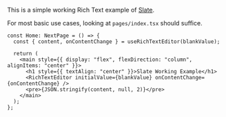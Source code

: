 This is a simple working Rich Text example of [Slate](https://github.com/ianstormtaylor/slate).

For most basic use cases, looking at `pages/index.tsx` should suffice.

```tsx
const Home: NextPage = () => {
  const { content, onContentChange } = useRichTextEditor(blankValue);

  return (
    <main style={{ display: "flex", flexDirection: "column", alignItems: "center" }}>
      <h1 style={{ textAlign: "center" }}>Slate Working Example</h1>
      <RichTextEditor initialValue={blankValue} onContentChange={onContentChange} />
      <pre>{JSON.stringify(content, null, 2)}</pre>
    </main>
  );
};
```
